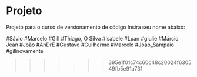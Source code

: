 # Projeto
Projeto para o curso de versionamento de código
Insira seu nome abaixo:

#Sávio
#Marcelo
#Gill
#Thiago, O Silva
#Isabele
#Luan
#giulie
#Márcio Jean
#João
#AnDrE
#Gustavo
#Guilherme
#Marcelo
#Joao_Sampaio
#gillnovamente
>>>>>>> 395e1f01c74c60c48c20024f630549fb5e91a731
